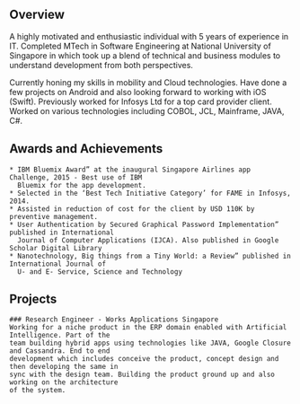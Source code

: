 ## Overview

A highly motivated and enthusiastic individual with 5 years of experience in IT. Completed MTech in Software Engineering at National University of Singapore in which took up a blend of technical and business modules to understand development from both perspectives. 

Currently honing my skills in mobility and Cloud technologies. Have done a few projects on Android and also looking forward to working with iOS (Swift).
Previously worked for Infosys Ltd for a top card provider client. Worked on various technologies including COBOL, JCL, Mainframe, JAVA, C#.


## Awards and Achievements

```
* IBM Bluemix Award” at the inaugural Singapore Airlines app Challenge, 2015 - Best use of IBM
  Bluemix for the app development.
* Selected in the ‘Best Tech Initiative Category’ for FAME in Infosys, 2014.
* Assisted in reduction of cost for the client by USD 110K by preventive management.
* User Authentication by Secured Graphical Password Implementation” published in International 
  Journal of Computer Applications (IJCA). Also published in Google Scholar Digital Library
* Nanotechnology, Big things from a Tiny World: a Review” published in International Journal of 
  U- and E- Service, Science and Technology
```

## Projects
```
### Research Engineer - Works Applications Singapore
Working for a niche product in the ERP domain enabled with Artificial Intelligence. Part of the 
team building hybrid apps using technologies like JAVA, Google Closure and Cassandra. End to end 
development which includes conceive the product, concept design and then developing the same in 
sync with the design team. Building the product ground up and also working on the architecture 
of the system.

```
